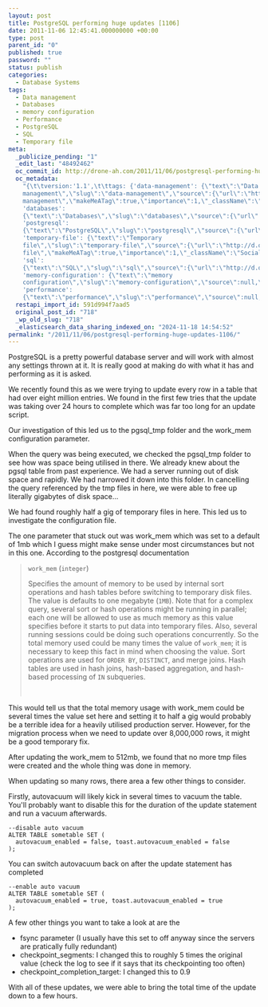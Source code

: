```yaml
---
layout: post
title: PostgreSQL performing huge updates [1106]
date: 2011-11-06 12:45:41.000000000 +00:00
type: post
parent_id: "0"
published: true
password: ""
status: publish
categories:
  - Database Systems
tags:
  - Data management
  - Databases
  - memory configuration
  - Performance
  - PostgreSQL
  - SQL
  - Temporary file
meta:
  _publicize_pending: "1"
  _edit_last: "48492462"
  oc_commit_id: http://drone-ah.com/2011/11/06/postgresql-performing-huge-updates-1106/1320583543
  oc_metadata:
    "{\t\tversion:'1.1',\t\ttags: {'data-management': {\"text\":\"Data
    management\",\"slug\":\"data-management\",\"source\":{\"url\":\"http://d.opencalais.com/dochash-1/77707d4b-348f-361a-9036-ccb1474f3613/SocialTag/5\",\"subjectURL\":null,\"type\":{\"url\":\"http://s.opencalais.com/1/type/tag/SocialTag\",\"name\":\"SocialTag\",\"_className\":\"ArtifactType\"},\"name\":\"Data
    management\",\"makeMeATag\":true,\"importance\":1,\"_className\":\"SocialTag\",\"normalizedRelevance\":1},\"bucketName\":\"current\",\"bucketPlacement\":\"auto\",\"_className\":\"Tag\"},
    'databases':
    {\"text\":\"Databases\",\"slug\":\"databases\",\"source\":{\"url\":\"http://d.opencalais.com/dochash-1/77707d4b-348f-361a-9036-ccb1474f3613/SocialTag/7\",\"subjectURL\":null,\"type\":{\"url\":\"http://s.opencalais.com/1/type/tag/SocialTag\",\"name\":\"SocialTag\",\"_className\":\"ArtifactType\"},\"name\":\"Databases\",\"makeMeATag\":true,\"importance\":1,\"_className\":\"SocialTag\",\"normalizedRelevance\":1},\"bucketName\":\"current\",\"bucketPlacement\":\"auto\",\"_className\":\"Tag\"},
    'postgresql':
    {\"text\":\"PostgreSQL\",\"slug\":\"postgresql\",\"source\":{\"url\":\"http://d.opencalais.com/dochash-1/77707d4b-348f-361a-9036-ccb1474f3613/SocialTag/8\",\"subjectURL\":null,\"type\":{\"url\":\"http://s.opencalais.com/1/type/tag/SocialTag\",\"name\":\"SocialTag\",\"_className\":\"ArtifactType\"},\"name\":\"PostgreSQL\",\"makeMeATag\":true,\"importance\":1,\"_className\":\"SocialTag\",\"normalizedRelevance\":1},\"bucketName\":\"current\",\"bucketPlacement\":\"auto\",\"_className\":\"Tag\"},
    'temporary-file': {\"text\":\"Temporary
    file\",\"slug\":\"temporary-file\",\"source\":{\"url\":\"http://d.opencalais.com/dochash-1/77707d4b-348f-361a-9036-ccb1474f3613/SocialTag/9\",\"subjectURL\":null,\"type\":{\"url\":\"http://s.opencalais.com/1/type/tag/SocialTag\",\"name\":\"SocialTag\",\"_className\":\"ArtifactType\"},\"name\":\"Temporary
    file\",\"makeMeATag\":true,\"importance\":1,\"_className\":\"SocialTag\",\"normalizedRelevance\":1},\"bucketName\":\"current\",\"bucketPlacement\":\"auto\",\"_className\":\"Tag\"},
    'sql':
    {\"text\":\"SQL\",\"slug\":\"sql\",\"source\":{\"url\":\"http://d.opencalais.com/dochash-1/77707d4b-348f-361a-9036-ccb1474f3613/SocialTag/12\",\"subjectURL\":null,\"type\":{\"url\":\"http://s.opencalais.com/1/type/tag/SocialTag\",\"name\":\"SocialTag\",\"_className\":\"ArtifactType\"},\"name\":\"SQL\",\"makeMeATag\":true,\"importance\":1,\"_className\":\"SocialTag\",\"normalizedRelevance\":1},\"bucketName\":\"current\",\"bucketPlacement\":\"auto\",\"_className\":\"Tag\"},
    'memory-configuration': {\"text\":\"memory
    configuration\",\"slug\":\"memory-configuration\",\"source\":null,\"bucketName\":\"current\",\"bucketPlacement\":\"auto\",\"_className\":\"Tag\"},
    'performance':
    {\"text\":\"performance\",\"slug\":\"performance\",\"source\":null,\"bucketName\":\"current\",\"bucketPlacement\":\"auto\",\"_className\":\"Tag\"}}\t}"
  restapi_import_id: 591d994f7aad5
  original_post_id: "718"
  _wp_old_slug: "718"
  _elasticsearch_data_sharing_indexed_on: "2024-11-18 14:54:52"
permalink: "/2011/11/06/postgresql-performing-huge-updates-1106/"
---
```


PostgreSQL is a pretty powerful database server and will work with almost any
settings thrown at it. It is really good at making do with what it has and
performing as it is asked.

We recently found this as we were trying to update every row in a table that had
over eight million entries. We found in the first few tries that the update was
taking over 24 hours to complete which was far too long for an update script.

Our investigation of this led us to the pgsql_tmp folder and the work_mem
configuration parameter.

When the query was being executed, we checked the pgsql_tmp folder to see how
was space being utilised in there. We already knew about the pgsql table from
past experience. We had a server running out of disk space and rapidly. We had
narrowed it down into this folder. In cancelling the query referenced by the tmp
files in here, we were able to free up literally gigabytes of disk space\...

We had found roughly half a gig of temporary files in here. This led us to
investigate the configuration file.

The one parameter that stuck out was work_mem which was set to a default of 1mb
which I guess might make sense under most circumstances but not in this one.
According to the postgresql documentation

> `work_mem` (`integer`)
>
> Specifies the amount of memory to be used by internal sort operations and hash
> tables before switching to temporary disk files. The value is defaults to one
> megabyte (`1MB`). Note that for a complex query, several sort or hash
> operations might be running in parallel; each one will be allowed to use as
> much memory as this value specifies before it starts to put data into
> temporary files. Also, several running sessions could be doing such operations
> concurrently. So the total memory used could be many times the value
> of `work_mem`; it is necessary to keep this fact in mind when choosing the
> value. Sort operations are used for `ORDER BY`, `DISTINCT`, and merge joins.
> Hash tables are used in hash joins, hash-based aggregation, and hash-based
> processing of `IN` subqueries.
>
>  

This would tell us that the total memory usage with work_mem could be several
times the value set here and setting it to half a gig would probably be a
terrible idea for a heavily utilised production server. However, for the
migration process when we need to update over 8,000,000 rows, it might be a good
temporary fix.

After updating the work_mem to 512mb, we found that no more tmp files were
created and the whole thing was done in memory.

When updating so many rows, there area a few other things to consider.

Firstly, autovacuum will likely kick in several times to vacuum the table.
You\'ll probably want to disable this for the duration of the update statement
and run a vacuum afterwards.

    --disable auto vacuum
    ALTER TABLE sometable SET (
      autovacuum_enabled = false, toast.autovacuum_enabled = false
    );

You can switch autovacuum back on after the update statement has completed

    --enable auto vacuum
    ALTER TABLE sometable SET (
      autovacuum_enabled = true, toast.autovacuum_enabled = true
    );

A few other things you want to take a look at are the

- fsync parameter (I usually have this set to off anyway since the servers are
  pratically fully redundant)
- checkpoint_segments: I changed this to roughly 5 times the original value
  (check the log to see if it says that its checkpointing too often)
- checkpoint_completion_target: I changed this to 0.9

With all of these updates, we were able to bring the total time of the update
down to a few hours.
